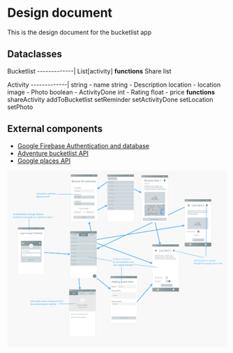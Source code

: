 # Design document
This is the design document for the bucketlist app

## Dataclasses

Bucketlist
-------------|
List[activity]
**functions**
Share list

Activity
-------------|
string - name
string - Description
location - location
image - Photo
boolean - ActivityDone
int - Rating
float - price
**functions**
shareActivity
addToBucketlist
setReminder
setActivityDone
setLocation
setPhoto

## External components
* [Google Firebase Authentication and database](https://firebase.google.com/docs/auth/users)
* [Adventure bucketlist API](http://developer.adventurebucketlist.com/?javascript#introduction-to-api)
* [Google places API](https://developers.google.com/places/android-sdk/intro)

![Design doc Bucketlist](/images/Bucketlist_app_DesignDoc.png)
